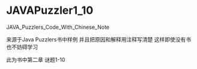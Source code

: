 JAVAPuzzler1_10
===============

JAVA_Puzzlers_Code_With_Chinese_Note

来源于Java Puzzlers书中样例
并且把原因和解释用注释写清楚
这样即使没有书也不妨碍学习

此为书中第二章 谜题1-10

